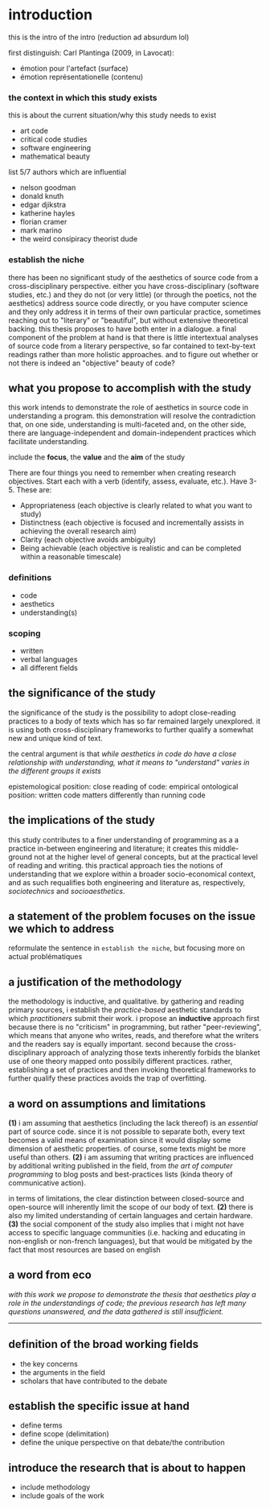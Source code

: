 # introduction

this is the intro of the intro (reduction ad absurdum lol)

first distinguish: Carl Plantinga (2009, in Lavocat):

- émotion pour l'artefact (surface)
- émotion représentationelle (contenu)

### the context in which this study exists

this is about the current situation/why this study needs to exist

- art code
- critical code studies
- software engineering
- mathematical beauty

list 5/7 authors which are influential

- nelson goodman
- donald knuth
- edgar djikstra
- katherine hayles
- florian cramer
- mark marino
- the weird consipiracy theorist dude

### establish the niche

there has been no significant study of the aesthetics of source code from a cross-disciplinary perspective. either you have cross-disciplinary (software studies, etc.) and they do not (or very little) (or through the poetics, not the aesthetics) address source code directly, or you have computer science and they only address it in terms of their own particular practice, sometimes reaching out to "literary" or "beautiful", but without extensive theoretical backing. this thesis proposes to have both enter in a dialogue. a final component of the problem at hand is that there is little intertextual analyses of source code from a literary perspective, so far contained to text-by-text readings rather than more holistic approaches. and to figure out whether or not there is indeed an "objective" beauty of code?

## what you propose to accomplish with the study

this work intends to demonstrate the role of aesthetics in source code in understanding a program. this demonstration will resolve the contradiction that, on one side, understanding is multi-faceted and, on the other side, there are language-independent and domain-independent practices which facilitate understanding.

include the **focus**, the **value** and the **aim** of the study

There are four things you need to remember when creating research objectives. Start each with a verb (identify, assess, evaluate, etc.). Have 3-5. These are:

- Appropriateness (each objective is clearly related to what you want to study)
- Distinctness (each objective is focused and incrementally assists in achieving the overall research aim)
- Clarity (each objective avoids ambiguity)
- Being achievable (each objective is realistic and can be completed within a reasonable timescale)

### definitions

- code
- aesthetics
- understanding(s)

### scoping

- written
- verbal languages
- all different fields

## the significance of the study

the significance of the study is the possibility to adopt close-reading practices to a body of texts which has so far remained largely unexplored. it is using both cross-disciplinary frameworks to further qualify a somewhat new and unique kind of text.

the central argument is that *while aesthetics in code do have a close relationship with understanding, what it means to "understand" varies in the different groups it exists*

epistemological position: close reading of code: empirical
ontological position: written code matters differently than running code

## the implications of the study

this study contributes to a finer understanding of programming as a a practice in-between engineering and literature; it creates this middle-ground not at the higher level of general concepts, but at the practical level of reading and writing. this practical approach ties the notions of understanding that we explore within a broader socio-economical context, and as such requalifies both engineering and literature as, respectively, *sociotechnics* and *socioaesthetics*.

## a statement of the problem focuses on the issue we which to address

reformulate the sentence in `establish the niche`, but focusing more on actual problématiques

## a justification of the methodology

the methodology is inductive, and qualitative. by gathering and reading primary sources, i establish the *practice-based* aesthetic standards to which *practitioners* submit their work. i propose an **inductive** approach first because there is no "criticism" in programming, but rather "peer-reviewing", which means that anyone who writes, reads, and therefore what the writers and the readers say is equally important. second because the cross-disciplinary approach of analyzing those texts inherently forbids the blanket use of one theory mapped onto possibily different practices. rather, establishing a set of practices and then invoking theoretical frameworks to further qualify these practices avoids the trap of overfitting.

## a word on assumptions and limitations

**(1)** i am assuming that aesthetics (including the lack thereof) is an *essential* part of source code. since it is not possible to separate both, every text becomes a valid means of examination since it would display some dimension of aesthetic properties. of course, some texts might be more useful than others. **(2)** i am assuming that writing practices are influenced by additional writing published in the field, from *the art of computer programming* to blog posts and best-practices lists (kinda theory of communicative action).

in terms of limitations, the clear distinction between closed-source and open-source will inherently limit the scope of our body of text. **(2)** there is also my limited understanding of certain languages and certain hardware. **(3)** the social component of the study also implies that i might not have access to specific language communities (i.e. hacking and educating in non-english or non-french languages), but that would be mitigated by the fact that most resources are based on english

## a word from eco

*with this work we propose to demonstrate the thesis that aesthetics play a role in the understandings of code; the previous research has left many questions unanswered, and the data gathered is still insufficient.*

---

## definition of the broad working fields

- the key concerns
- the arguments in the field
- scholars that have contributed to the debate

## establish the specific issue at hand

- define terms
- define scope (delimitation)
- define the unique perspective on that debate/the contribution

## introduce the research that is about to happen

- include methodology
- include goals of the work